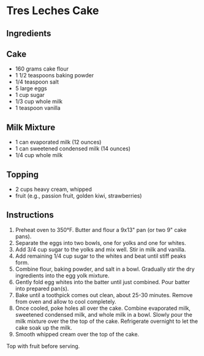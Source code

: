 # Tres Leches Cake

## Ingredients

## Cake
- 160 grams cake flour
- 1 1/2 teaspoons baking powder
- 1/4 teaspoon salt
- 5 large eggs
- 1 cup sugar
- 1/3 cup whole milk
- 1 teaspoon vanilla

## Milk Mixture
- 1 can evaporated milk (12 ounces)
- 1 can sweetened condensed milk (14 ounces)
- 1/4 cup whole milk

## Topping
- 2 cups heavy cream, whipped
- fruit (e.g., passion fruit, golden kiwi, strawberries)

## Instructions

1. Preheat oven to 350°F. Butter and flour a 9x13" pan (or two 9" cake pans).
3. Separate the eggs into two bowls, one for yolks and one for whites.
4. Add 3/4 cup sugar to the yolks and mix well. Stir in milk and vanilla.
5. Add remaining 1/4 cup sugar to the whites and beat until stiff peaks form.
6. Combine flour, baking powder, and salt in a bowl. Gradually stir the dry ingredients into the egg yolk mixture.
7. Gently fold egg whites into the batter until just combined. Pour batter into prepared pan(s).
8. Bake until a toothpick comes out clean, about 25-30 minutes. Remove from oven and allow to cool completely.
9. Once cooled, poke holes all over the cake. Combine evaporated milk, sweetened condensed milk, and whole milk in a bowl. Slowly pour the milk mixture over the the top of the cake. Refrigerate overnight to let the cake soak up the milk.
10. Smooth whipped cream over the top of the cake.

Top with fruit before serving.
